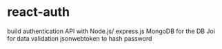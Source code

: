 # react-auth

build  authentication API with Node.js/ express.js
MongoDB for the DB 
Joi for data validation
jsonwebtoken to hash password
